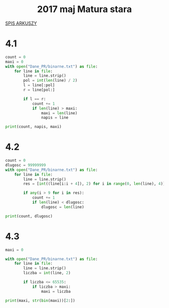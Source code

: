 <h1 align="center">2017 maj Matura stara</h1>
 
[SPIS ARKUSZY](https://github.com/wernexnrs123/MATURA-INFORMATYKA/blob/master/dzialy/zadania_arkusze.md)

# 4.1
```py
count = 0
maxi = 0
with open("Dane_PR/binarne.txt") as file:
    for line in file:
        line = line.strip()
        pol = int(len(line) / 2)
        l = line[:pol]
        r = line[pol:]

        if l == r:
            count += 1
            if len(line) > maxi:
                maxi = len(line)
                napis = line

print(count, napis, maxi)

```


# 4.2
```py
count = 0
dlugosc = 99999999
with open("Dane_PR/binarne.txt") as file:
    for line in file:
        line = line.strip()
        res = [int((line[i:i + 4]), 2) for i in range(0, len(line), 4)] # jakis błąd syntaxu pycharm widzi tu

        if any(i > 9 for i in res):
            count += 1
            if len(line) < dlugosc:
                dlugosc = len(line)

print(count, dlugosc)

```

# 4.3
```py
maxi = 0

with open("Dane_PR/binarne.txt") as file:
    for line in file:
        line = line.strip()
        liczba = int(line, 2)

        if liczba <= 65535:
            if liczba > maxi:
                maxi = liczba

print(maxi, str(bin(maxi))[2:])

```

